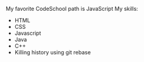 My favorite CodeSchool path is JavaScript
My skills:
*	HTML
*	CSS
*	Javascript
*	Java
*	C++
*	Killing history using git rebase
